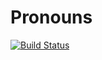 # Pronouns

[![Build Status](https://ci.kevind.me/job/Pronouns/badge/icon)](https://ci.kevind.me/job/Pronouns/)
